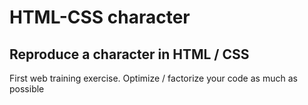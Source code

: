 # HTML-CSS character
## Reproduce a character in HTML / CSS
First web training exercise.
Optimize / factorize your code as much as possible
